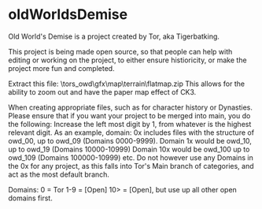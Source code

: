 # oldWorldsDemise

Old World's Demise is a project created by Tor, aka Tigerbatking.

This project is being made open source, so that people can help with editing or working on the project, to either ensure histioricity, or make the project more fun and completed.

Extract this file:
\tors_owd\gfx\map\terrain\flatmap.zip
This allows for the ability to zoom out and have the paper map effect of CK3.

When creating appropriate files, such as for character history or Dynasties. Please ensure that if you want your project to be merged into main, you do the following:
Increase the left most digit by 1, from whatever is the highest relevant digit.
As an example, domain: 0x includes files with the structure of owd_00, up to owd_09 (Domains 0000-9999).
Domain 1x would be owd_10, up to owd_19 (Domains 10000-10999)
Domain 10x would be owd_100 up to owd_109 (Domains 100000-10999)
etc.
Do not however use any Domains in the 0x for any project, as this falls into Tor's Main branch of categories, and act as the most default branch.

Domains:
0     = Tor
1-9   = [Open]
10>   = [Open], but use up all other open domains first.
